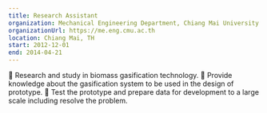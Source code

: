 ```yaml
---
title: Research Assistant
organization: Mechanical Engineering Department, Chiang Mai University
organizationUrl: https://me.eng.cmu.ac.th
location: Chiang Mai, TH
start: 2012-12-01
end: 2014-04-21
---
```


🎯 Research and study in biomass gasification technology.
🎯 Provide knowledge about the gasification system to be used in the design of prototype.
🎯 Test the prototype and prepare data for development to a large scale including resolve the problem.
